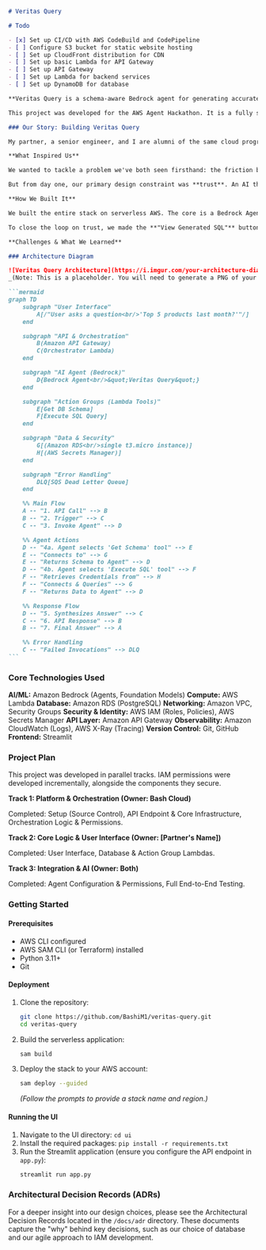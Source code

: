 ````markdown
# Veritas Query

# Todo

- [x] Set up CI/CD with AWS CodeBuild and CodePipeline
- [ ] Configure S3 bucket for static website hosting
- [ ] Set up CloudFront distribution for CDN
- [ ] Set up basic Lambda for API Gateway
- [ ] Set up API Gateway
- [ ] Set up Lambda for backend services
- [ ] Set up DynamoDB for database

**Veritas Query is a schema-aware Bedrock agent for generating accurate, transparent SQL from natural language.**

This project was developed for the AWS Agent Hackathon. It is a fully serverless, AI-powered analytics tool that allows non-technical users to query a relational database using plain English, with a core focus on architectural robustness, security, and user trust.

### Our Story: Building Veritas Query

My partner, a senior engineer, and I are alumni of the same cloud program. We saw the AWS Agent Hackathon as a chance to get our hands on the tech we're genuinely excited about—generative AI—and build something beyond the standard curriculum.

**What Inspired Us**

We wanted to tackle a problem we've both seen firsthand: the friction between a business user's question and an engineer's time. The whole process of ticketing and waiting for ad-hoc queries feels broken. Our goal was to build an agent that could act as a direct, natural language interface to a database.

But from day one, our primary design constraint was **trust**. An AI that gives a "magic" answer is useless in a business context. We needed to build a system whose reasoning was auditable.

**How We Built It**

We built the entire stack on serverless AWS. The core is a Bedrock Agent, but we architected it with a critical guardrail: the agent's master prompt forces it to follow a **two-step, schema-aware process**. Before it's allowed to generate a query, it _must_ call a `get_schema` Lambda to get the live database structure. This grounding in the source of truth is our main defense against the model hallucinating.

To close the loop on trust, we made the **"View Generated SQL"** button a first-class feature in the UI. This was non-negotiable. It turns the tool from a black box into a glass box, making it a powerful productivity multiplier for data analysts, not a threat.

**Challenges & What We Learned**

### Architecture Diagram

![Veritas Query Architecture](https://i.imgur.com/your-architecture-diagram.png)
_(Note: This is a placeholder. You will need to generate a PNG of your Mermaid diagram and upload it to a host like Imgur, then replace this link.)_

```mermaid
graph TD
    subgraph "User Interface"
        A[/"User asks a question<br/>'Top 5 products last month?'"/]
    end

    subgraph "API & Orchestration"
        B(Amazon API Gateway)
        C(Orchestrator Lambda)
    end

    subgraph "AI Agent (Bedrock)"
        D{Bedrock Agent<br/>&quot;Veritas Query&quot;}
    end

    subgraph "Action Groups (Lambda Tools)"
        E[Get DB Schema]
        F[Execute SQL Query]
    end

    subgraph "Data & Security"
        G[(Amazon RDS<br/>single t3.micro instance)]
        H[(AWS Secrets Manager)]
    end

    subgraph "Error Handling"
        DLQ[SQS Dead Letter Queue]
    end

    %% Main Flow
    A -- "1. API Call" --> B
    B -- "2. Trigger" --> C
    C -- "3. Invoke Agent" --> D

    %% Agent Actions
    D -- "4a. Agent selects 'Get Schema' tool" --> E
    E -- "Connects to" --> G
    E -- "Returns Schema to Agent" --> D
    D -- "4b. Agent selects 'Execute SQL' tool" --> F
    F -- "Retrieves Credentials from" --> H
    F -- "Connects & Queries" --> G
    F -- "Returns Data to Agent" --> D

    %% Response Flow
    D -- "5. Synthesizes Answer" --> C
    C -- "6. API Response" --> B
    B -- "7. Final Answer" --> A

    %% Error Handling
    C -- "Failed Invocations" --> DLQ
```
````

### Core Technologies Used

**AI/ML:** Amazon Bedrock (Agents, Foundation Models)
**Compute:** AWS Lambda
**Database:** Amazon RDS (PostgreSQL)
**Networking:** Amazon VPC, Security Groups
**Security & Identity:** AWS IAM (Roles, Policies), AWS Secrets Manager
**API Layer:** Amazon API Gateway
**Observability:** Amazon CloudWatch (Logs), AWS X-Ray (Tracing)
**Version Control:** Git, GitHub
**Frontend:** Streamlit

### Project Plan

This project was developed in parallel tracks. IAM permissions were developed incrementally, alongside the components they secure.

**Track 1: Platform & Orchestration (Owner: Bash Cloud)**

Completed: Setup (Source Control), API Endpoint & Core Infrastructure, Orchestration Logic & Permissions.

**Track 2: Core Logic & User Interface (Owner: [Partner's Name])**

Completed: User Interface, Database & Action Group Lambdas.

**Track 3: Integration & AI (Owner: Both)**

Completed: Agent Configuration & Permissions, Full End-to-End Testing.

### Getting Started

#### Prerequisites

- AWS CLI configured
- AWS SAM CLI (or Terraform) installed
- Python 3.11+
- Git

#### Deployment

1.  Clone the repository:
    ```bash
    git clone https://github.com/BashiM1/veritas-query.git
    cd veritas-query
    ```
2.  Build the serverless application:
    ```bash
    sam build
    ```
3.  Deploy the stack to your AWS account:
    ```bash
    sam deploy --guided
    ```
    _(Follow the prompts to provide a stack name and region.)_

#### Running the UI

1.  Navigate to the UI directory: `cd ui`
2.  Install the required packages: `pip install -r requirements.txt`
3.  Run the Streamlit application (ensure you configure the API endpoint in `app.py`):
    ```bash
    streamlit run app.py
    ```

### Architectural Decision Records (ADRs)

For a deeper insight into our design choices, please see the Architectural Decision Records located in the `/docs/adr` directory. These documents capture the "why" behind key decisions, such as our choice of database and our agile approach to IAM development.

```# veritas-query

```
